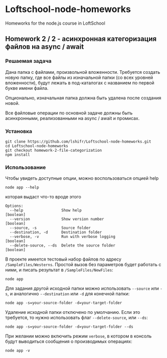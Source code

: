 # Loftschool-node-homeworks
Homeworks for the node.js course in LoftSchool

## Homework 2 / 2 - асинхронная категоризация файлов на async / await

### Решаемая задача

Дана папка с файлами, произвольной вложенности. Требуется создать новую папку, 
где все файлы из изначальной папки (со всех уровней вложенности), будут лежать
в под-каталогах с названием по первой букве имени файла.

Опционально, изначальная папка должна быть удалена после создания новой.

Все файловые операции по основной задаче должны быть асинхронными, 
реализованными на async / await и промисах.

### Установка


    git clone https://github.com/lshifr/Loftschool-node-homeworks.git
    cd Loftschool-node-homeworks
    git checkout homework-2-file-categorization
    npm install
    
### Использование

Чтобы увидеть доступные опции, можно воспользоваться опцией help

    node app --help
    
которая выдаст что-то вроде этого    
    
    Options:
      --help                 Show help                                     [boolean]
      --version              Show version number                           [boolean]
      --source, -s           Source folder
      --destination, -d      Destination folder
      --verbose, -v          Run with verbose logging                      [boolean]
      --delete-source, --ds  Delete the source folder                      [boolean]
        
В проекте имеется тестовый набор файлов по адресу `/SampleFiles/Westerns`. 
Простой вызов без параметров будет работать с ними, и писать результат в
`/SampleFiles/NewFiles`:

    node app
    
Для задания другой исходной папки можно использовать `--source` или `-s`, 
и аналогично `--destination` или `-d` для конечной папки:

    node app -s=your-source-folder -d=your-target-folder 
    
Удаление исходной папки отключено по умолчанию. Если это требуется, то 
нужно использовать флаг `--delete-source`, или `--ds`:

    node app -s=your-source-folder -d=your-target-folder --ds
    
При желании можно включить режим `verbose`, в котором в консоль будут 
выводиться сообщения о производимых операциях:

    node app -v
    